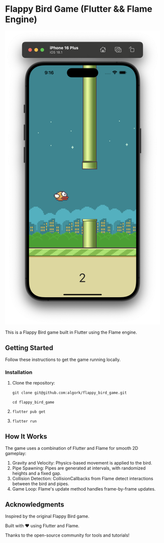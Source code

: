 # Flappy Bird Game (Flutter && Flame Engine)

![Flappy Bird Game Screenshot](assets/screenshots/flappy_bird_game_screenshot.png)

This is a Flappy Bird game built in Flutter using the Flame engine.

## Getting Started

Follow these instructions to get the game running locally.

### Installation
1. Clone the repository:

   `git clone git@github.com:algork/flappy_bird_game.git`

   `cd flappy_bird_game`
2. `flutter pub get`
3. `flutter run`

## How It Works
The game uses a combination of Flutter and Flame for smooth 2D gameplay:

1. Gravity and Velocity: Physics-based movement is applied to the bird.
2. Pipe Spawning: Pipes are generated at intervals, with randomized heights and a fixed gap.
3. Collision Detection: CollisionCallbacks from Flame detect interactions between the bird and pipes.
4. Game Loop: Flame's update method handles frame-by-frame updates.

## Acknowledgments
Inspired by the original Flappy Bird game.

Built with ❤️ using Flutter and Flame.

Thanks to the open-source community for tools and tutorials!